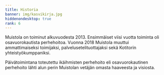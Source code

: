 ```yaml
---
title: Historia
banner: img/kasvikirja.jpg
hiddenondesktop: true
rank: 6
---
```

Muistola on toiminut alkuvuodesta 2013. Ensimmäiset viisi vuotta toiminta oli osavuorokautista perhehoitoa. Vuonna 2018 Muistola muuttui ammattimaiseksi toimijaksi, palvelusetelituottajaksi sekä Kotitorin yhteistyökumppaniksi.

Päivätoimintana toteutettu ikäihmisten perhehoito eli osavuorokautinen perhehoito
lähti alun perin Muistolan vetäjän omasta haaveesta ja visiosta.
